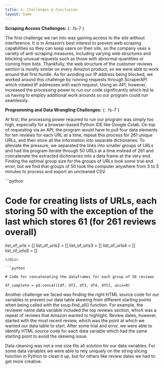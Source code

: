 ```yaml
---
title: 4. Challenges & Conclusion
layout: home
---
```


**Scraping Access Challenges:**
{: .fs-7 }

The first challenge we ran into was gaining access to the site without interference. It is in Amazon’s best interest to prevent web scraping capabilities so they can keep users on their site, so the company uses a variety of anti-scraping measures, including varying web structures and blocking unusual requests such as those with abnormal quantities or coming from bots. Thankfully, the web structure of the customer reviews section is mostly similar on every Amazon product, so we were able to work around that first hurdle. As for avoiding our IP address being blocked, we worked around this challenge by running requests through ScraperAPI which rotated IP addresses with each request. Using an API, however, increased the processing power to run our code significantly which led to us having to employ additional work arounds so our program could run seamlessly.

**Programming and Data Wrangling Challenges:**
{: .fs-7 }

At first, the processing power required to run our program was simply too high, especially for a browser-based Python IDE like Google Colab. On top of requesting via an API, the program would have to pull four data elements for ten reviews for each URL at a time, repeat this process for 261 unique URLs, and then store all the information into separate dictionaries. To alleviate the pressure, we separated the links into smaller groups of URLs and had the program iterate through 50 URLs at a time instead of 261 and concatenate the extracted dictionaries into a data frame at the very end. Finding the optimal group size for the groups of URLs took some trial and error, but we find that groups of 50 took the computer anywhere from 3 to 5 minutes to process and export an uncleaned CSV.

<div class="code-example" markdown="1">
```python

# Code for creating lists of URLs, each storing 50 with the exception of the last which stores 61 (for 261 reviews overall)
list_of_urls = []
list_of_urls2 = []
list_of_urls3 = []
list_of_urls4 = []
list_of_urls5 = []

```
</div>

```python

# Code for concatenating the dataframes for each group of 50 reviews

df_complete = pd.concat([df, df2, df3, df4, df5], axis=0)

```
</div>

Another challenge we faced was finding the right HTML source code for our variables to prevent our data table skewing from different starting points when being called with the soup.find_all() function. For example, the reviewer name data variable included the top reviews section, which was a repeat of reviews that Amazon wanted to highlight. Review dates, however, started with the most recent review, which was the point at which we wanted our data table to start. After some trial and error, we were able to identify HTML source code for each data variable which had the same starting point to avoid the skewing issue.

Data cleaning was not a one size fits all solution for our data variables. For some data variables we were able to rely uniquely on the string slicing function in Python to clean it up, but for others like review dates we had to get more creative. 
